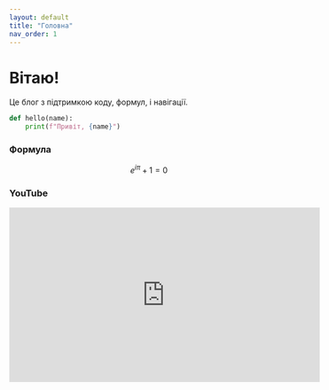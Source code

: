 ```yaml
---
layout: default
title: "Головна"
nav_order: 1
---
```


# Вітаю!

Це блог з підтримкою коду, формул, і навігації.

```python
def hello(name):
    print(f"Привіт, {name}")
```

### Формула

$$
e^{i\pi} + 1 = 0
$$

### YouTube

<iframe width="560" height="315" src="https://www.youtube.com/embed/dQw4w9WgXcQ"
frameborder="0" allowfullscreen></iframe>
